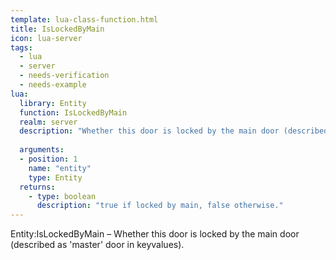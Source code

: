 ```yaml
---
template: lua-class-function.html
title: IsLockedByMain
icon: lua-server
tags:
  - lua
  - server
  - needs-verification
  - needs-example
lua:
  library: Entity
  function: IsLockedByMain
  realm: server
  description: "Whether this door is locked by the main door (described as 'master' door in keyvalues)."
  
  arguments:
  - position: 1
    name: "entity"
    type: Entity
  returns:
    - type: boolean
      description: "true if locked by main, false otherwise."
---
```


<div class="lua__search__keywords">
Entity:IsLockedByMain &#x2013; Whether this door is locked by the main door (described as 'master' door in keyvalues).
</div>
